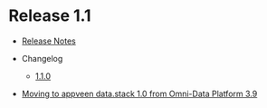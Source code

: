  # Release 1.1

* [Release Notes](./ReleaseNotes.md)
* Changelog
  * [1.1.0](./1.1.0-Changelog.md)
  
* [Moving to appveen data.stack 1.0 from Omni-Data Platform 3.9](./Moving%20to%20appveen%20data.stack%201.0%20from%20Omni-Data%20Platform%203.9.pdf)
